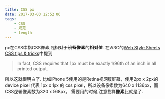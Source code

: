 ```yaml
---
title: CSS px
date: 2017-03-03 12:52:06
tags:
    - CSS
    - 规范
    - length
---
```

px在CSS中指CSS像素,是相对于**设备像素**的**相对值**.
在W3C的[Web Style Sheets CSS tips & tricks](https://www.w3.org/Style/Examples/007/units.en.html)中提到

> In fact, CSS requires that 1px must be exactly 1/96th of an inch in all printed output.

所以这就很明白了.
比如iPhone 5使用的是Retina视网膜屏幕，使用2px x 2px的 device pixel 代表 1px x 1px 的 css pixel，所以设备像素数为640 x 1136px，而CSS逻辑像素数为320 x 568px。
需要用的时候,注意换算**像素**比就是了.